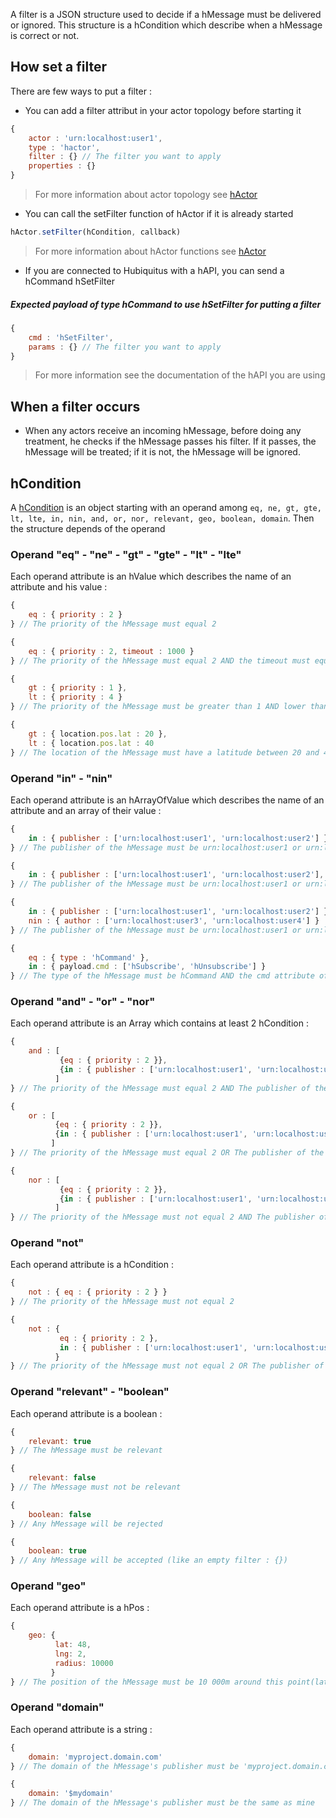 A filter is a JSON structure used to decide if a hMessage must be delivered or ignored.
This structure is a hCondition which describe when a hMessage is correct or not.

## How set a filter
There are few ways to put a filter :
* You can add a filter attribut in your actor topology before starting it

```js
{
    actor : 'urn:localhost:user1',
    type : 'hactor',
    filter : {} // The filter you want to apply
    properties : {}
}
```

> For more information about actor topology see [hActor](https://github.com/hubiquitus/hubiquitus/tree/master/docs/actors/hActor.md)

* You can call the setFilter function of hActor if it is already started

```js
hActor.setFilter(hCondition, callback)
```

> For more information about hActor functions see [hActor](https://github.com/hubiquitus/hubiquitus/tree/master/docs/actors/hActor.md)

* If you are connected to Hubiquitus with a hAPI, you can send a hCommand hSetFilter

##### Expected payload of type hCommand to use hSetFilter for putting a filter

```js
{
    cmd : 'hSetFilter',
    params : {} // The filter you want to apply
}
```

> For more information see the documentation of the hAPI you are using

## When a filter occurs

* When any actors receive an incoming hMessage, before doing any treatment, he checks if the hMessage passes his filter. If it passes, the hMessage will be treated; if it is not, the hMessage will be ignored.


## hCondition

A [hCondition](https://github.com/hubiquitus/hubiquitus/tree/master/docs/DataStructure.md) is an object starting with an operand among `eq, ne, gt, gte, lt, lte, in, nin, and, or, nor, relevant, geo, boolean, domain`.
Then the structure depends of the operand

### Operand "eq" - "ne" - "gt" - "gte" - "lt" - "lte"

Each operand attribute is an hValue which describes the name of an attribute and his value :

```js
{
    eq : { priority : 2 }
} // The priority of the hMessage must equal 2

{
    eq : { priority : 2, timeout : 1000 }
} // The priority of the hMessage must equal 2 AND the timeout must equal 1000

{
    gt : { priority : 1 },
    lt : { priority : 4 }
} // The priority of the hMessage must be greater than 1 AND lower than 4

{
    gt : { location.pos.lat : 20 },
    lt : { location.pos.lat : 40
} // The location of the hMessage must have a latitude between 20 and 40
```

### Operand "in" - "nin"

Each operand attribute is an hArrayOfValue which describes the name of an attribute and an array of their value :

```js
{
    in : { publisher : ['urn:localhost:user1', 'urn:localhost:user2'] }
} // The publisher of the hMessage must be urn:localhost:user1 or urn:localhost:user2

{
    in : { publisher : ['urn:localhost:user1', 'urn:localhost:user2'], author : ['urn:localhost:user1', 'urn:localhost:user2'] }
} // The publisher of the hMessage must be urn:localhost:user1 or urn:localhost:user2 AND the author of the hMessage must be urn:localhost:user1 or urn:localhost:user2

{
    in : { publisher : ['urn:localhost:user1', 'urn:localhost:user2'] },
    nin : { author : ['urn:localhost:user3', 'urn:localhost:user4'] }
} // The publisher of the hMessage must be urn:localhost:user1 or urn:localhost:user2 AND the author of the hMessage must not be urn:localhost:user3 or urn:localhost:user4

{
    eq : { type : 'hCommand' },
    in : { payload.cmd : ['hSubscribe', 'hUnsubscribe'] }
} // The type of the hMessage must be hCommand AND the cmd attribute of the payload must be hSubscribe or hUnsubscribe
```

### Operand "and" - "or" - "nor"

Each operand attribute is an Array which contains at least 2 hCondition :

```js
{
    and : [
           {eq : { priority : 2 }},
           {in : { publisher : ['urn:localhost:user1', 'urn:localhost:user2'] }}
          ]
} // The priority of the hMessage must equal 2 AND The publisher of the hMessage must be urn:localhost:user1 or urn:localhost:user2

{
    or : [
          {eq : { priority : 2 }},
          {in : { publisher : ['urn:localhost:user1', 'urn:localhost:user2'] }}
         ]
} // The priority of the hMessage must equal 2 OR The publisher of the hMessage must be user1@domain or user2@domain

{
    nor : [
           {eq : { priority : 2 }},
           {in : { publisher : ['urn:localhost:user1', 'urn:localhost:user2'] }}
          ]
} // The priority of the hMessage must not equal 2 AND The publisher of the hMessage must not be user1@domain or user2@domain
```

### Operand "not"

Each operand attribute is a hCondition :

```js
{
    not : { eq : { priority : 2 } }
} // The priority of the hMessage must not equal 2

{
    not : {
           eq : { priority : 2 },
           in : { publisher : ['urn:localhost:user1', 'urn:localhost:user2'] }
          }
} // The priority of the hMessage must not equal 2 OR The publisher of the hMessage must not be user1@domain or user2@domain
```

### Operand "relevant" - "boolean"

Each operand attribute is a boolean :

```js
{
    relevant: true
} // The hMessage must be relevant

{
    relevant: false
} // The hMessage must not be relevant

{
    boolean: false
} // Any hMessage will be rejected

{
    boolean: true
} // Any hMessage will be accepted (like an empty filter : {})
```

### Operand "geo"

Each operand attribute is a hPos :

```js
{
    geo: {
          lat: 48,
          lng: 2,
          radius: 10000
         }
} // The position of the hMessage must be 10 000m around this point(lat/lng)
```

### Operand "domain"

Each operand attribute is a string :

```js
{
    domain: 'myproject.domain.com'
} // The domain of the hMessage's publisher must be 'myproject.domain.com'

{
    domain: '$mydomain'
} // The domain of the hMessage's publisher must be the same as mine
```
